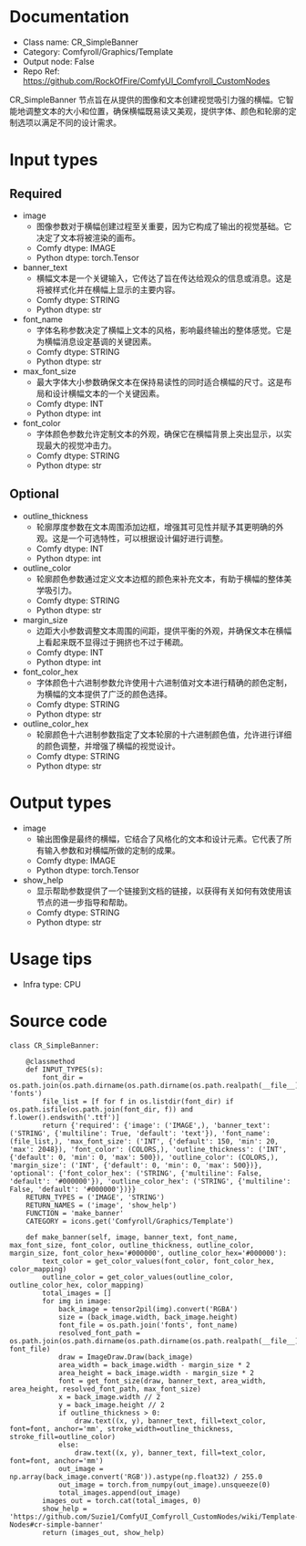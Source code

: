 # Documentation
- Class name: CR_SimpleBanner
- Category: Comfyroll/Graphics/Template
- Output node: False
- Repo Ref: https://github.com/RockOfFire/ComfyUI_Comfyroll_CustomNodes

CR_SimpleBanner 节点旨在从提供的图像和文本创建视觉吸引力强的横幅。它智能地调整文本的大小和位置，确保横幅既易读又美观，提供字体、颜色和轮廓的定制选项以满足不同的设计需求。

# Input types
## Required
- image
    - 图像参数对于横幅创建过程至关重要，因为它构成了输出的视觉基础。它决定了文本将被渲染的画布。
    - Comfy dtype: IMAGE
    - Python dtype: torch.Tensor
- banner_text
    - 横幅文本是一个关键输入，它传达了旨在传达给观众的信息或消息。这是将被样式化并在横幅上显示的主要内容。
    - Comfy dtype: STRING
    - Python dtype: str
- font_name
    - 字体名称参数决定了横幅上文本的风格，影响最终输出的整体感觉。它是为横幅消息设定基调的关键因素。
    - Comfy dtype: STRING
    - Python dtype: str
- max_font_size
    - 最大字体大小参数确保文本在保持易读性的同时适合横幅的尺寸。这是布局和设计横幅文本的一个关键因素。
    - Comfy dtype: INT
    - Python dtype: int
- font_color
    - 字体颜色参数允许定制文本的外观，确保它在横幅背景上突出显示，以实现最大的视觉冲击力。
    - Comfy dtype: STRING
    - Python dtype: str
## Optional
- outline_thickness
    - 轮廓厚度参数在文本周围添加边框，增强其可见性并赋予其更明确的外观。这是一个可选特性，可以根据设计偏好进行调整。
    - Comfy dtype: INT
    - Python dtype: int
- outline_color
    - 轮廓颜色参数通过定义文本边框的颜色来补充文本，有助于横幅的整体美学吸引力。
    - Comfy dtype: STRING
    - Python dtype: str
- margin_size
    - 边距大小参数调整文本周围的间距，提供平衡的外观，并确保文本在横幅上看起来既不显得过于拥挤也不过于稀疏。
    - Comfy dtype: INT
    - Python dtype: int
- font_color_hex
    - 字体颜色十六进制参数允许使用十六进制值对文本进行精确的颜色定制，为横幅的文本提供了广泛的颜色选择。
    - Comfy dtype: STRING
    - Python dtype: str
- outline_color_hex
    - 轮廓颜色十六进制参数指定了文本轮廓的十六进制颜色值，允许进行详细的颜色调整，并增强了横幅的视觉设计。
    - Comfy dtype: STRING
    - Python dtype: str

# Output types
- image
    - 输出图像是最终的横幅，它结合了风格化的文本和设计元素。它代表了所有输入参数和对横幅所做的定制的成果。
    - Comfy dtype: IMAGE
    - Python dtype: torch.Tensor
- show_help
    - 显示帮助参数提供了一个链接到文档的链接，以获得有关如何有效使用该节点的进一步指导和帮助。
    - Comfy dtype: STRING
    - Python dtype: str

# Usage tips
- Infra type: CPU

# Source code
```
class CR_SimpleBanner:

    @classmethod
    def INPUT_TYPES(s):
        font_dir = os.path.join(os.path.dirname(os.path.dirname(os.path.realpath(__file__))), 'fonts')
        file_list = [f for f in os.listdir(font_dir) if os.path.isfile(os.path.join(font_dir, f)) and f.lower().endswith('.ttf')]
        return {'required': {'image': ('IMAGE',), 'banner_text': ('STRING', {'multiline': True, 'default': 'text'}), 'font_name': (file_list,), 'max_font_size': ('INT', {'default': 150, 'min': 20, 'max': 2048}), 'font_color': (COLORS,), 'outline_thickness': ('INT', {'default': 0, 'min': 0, 'max': 500}), 'outline_color': (COLORS,), 'margin_size': ('INT', {'default': 0, 'min': 0, 'max': 500})}, 'optional': {'font_color_hex': ('STRING', {'multiline': False, 'default': '#000000'}), 'outline_color_hex': ('STRING', {'multiline': False, 'default': '#000000'})}}
    RETURN_TYPES = ('IMAGE', 'STRING')
    RETURN_NAMES = ('image', 'show_help')
    FUNCTION = 'make_banner'
    CATEGORY = icons.get('Comfyroll/Graphics/Template')

    def make_banner(self, image, banner_text, font_name, max_font_size, font_color, outline_thickness, outline_color, margin_size, font_color_hex='#000000', outline_color_hex='#000000'):
        text_color = get_color_values(font_color, font_color_hex, color_mapping)
        outline_color = get_color_values(outline_color, outline_color_hex, color_mapping)
        total_images = []
        for img in image:
            back_image = tensor2pil(img).convert('RGBA')
            size = (back_image.width, back_image.height)
            font_file = os.path.join('fonts', font_name)
            resolved_font_path = os.path.join(os.path.dirname(os.path.dirname(os.path.realpath(__file__))), font_file)
            draw = ImageDraw.Draw(back_image)
            area_width = back_image.width - margin_size * 2
            area_height = back_image.width - margin_size * 2
            font = get_font_size(draw, banner_text, area_width, area_height, resolved_font_path, max_font_size)
            x = back_image.width // 2
            y = back_image.height // 2
            if outline_thickness > 0:
                draw.text((x, y), banner_text, fill=text_color, font=font, anchor='mm', stroke_width=outline_thickness, stroke_fill=outline_color)
            else:
                draw.text((x, y), banner_text, fill=text_color, font=font, anchor='mm')
            out_image = np.array(back_image.convert('RGB')).astype(np.float32) / 255.0
            out_image = torch.from_numpy(out_image).unsqueeze(0)
            total_images.append(out_image)
        images_out = torch.cat(total_images, 0)
        show_help = 'https://github.com/Suzie1/ComfyUI_Comfyroll_CustomNodes/wiki/Template-Nodes#cr-simple-banner'
        return (images_out, show_help)
```